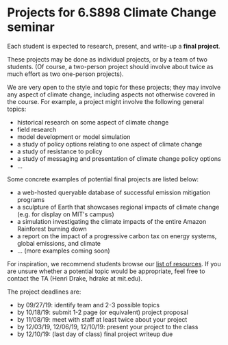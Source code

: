 # Projects for 6.S898 Climate Change seminar

Each student is expected to research, present, and write-up a **final project**.

These projects may be done as individual projects, or by a team of two students.
(Of course, a two-person project should involve about twice as much effort as two
one-person projects).

We are very open to the style and topic for these projects; they may involve any
aspect of climate change, including aspects not otherwise covered in the course.
For example, a project might involve the following general topics:
* historical research on some aspect of climate change
* field research
* model development or model simulation
* a study of policy options relating to one aspect of climate change
* a study of resistance to policy
* a study of messaging and presentation of climate change policy options
* ...

Some concrete examples of potential final projects are listed below:
* a web-hosted queryable database of successful emission mitigation programs
* a sculpture of Earth that showcases regional impacts of climate change (e.g. for display on MIT's campus)
* a simulation investigating the climate impacts of the entire Amazon Rainforest burning down
* a report on the impact of a progressive carbon tax on energy systems, global emissions, and climate
* ... (more examples coming soon)

For inspiration, we recommend students browse our [list of resources](https://github.com/ron-rivest/MIT-6.S898-climate-change/blob/master/resources.md). If you are unsure whether a potential topic would be appropriate, feel free to contact the TA (Henri Drake, hdrake at mit.edu).

The project deadlines are:
* by 09/27/19: identify team and 2-3 possible topics
* by 10/18/19: submit 1-2 page (or equivalent) project proposal
* by 11/08/19: meet with staff at least twice about your project
* by 12/03/19, 12/06/19, 12/10/19: present your project to the class
* by 12/10/19: (last day of class) final project writeup due




